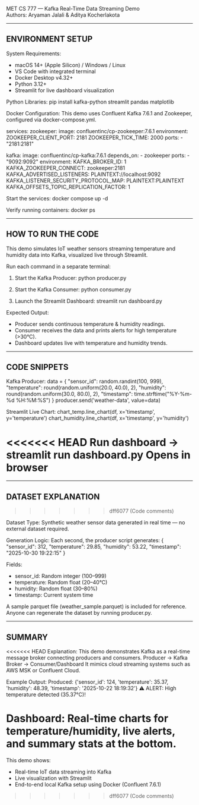 MET CS 777 — Kafka Real-Time Data Streaming Demo  
Authors: Aryaman Jalali & Aditya Kocherlakota  

----------------------------------------------------------------------
ENVIRONMENT SETUP
----------------------------------------------------------------------

System Requirements:
- macOS 14+ (Apple Silicon) / Windows / Linux
- VS Code with integrated terminal
- Docker Desktop v4.32+
- Python 3.12+
- Streamlit for live dashboard visualization

Python Libraries:
pip install kafka-python streamlit pandas matplotlib

Docker Configuration:
This demo uses Confluent Kafka 7.6.1 and Zookeeper, configured via docker-compose.yml.

services:
  zookeeper:
    image: confluentinc/cp-zookeeper:7.6.1
    environment:
      ZOOKEEPER_CLIENT_PORT: 2181
      ZOOKEEPER_TICK_TIME: 2000
    ports:
      - "2181:2181"

  kafka:
    image: confluentinc/cp-kafka:7.6.1
    depends_on:
      - zookeeper
    ports:
      - "9092:9092"
    environment:
      KAFKA_BROKER_ID: 1
      KAFKA_ZOOKEEPER_CONNECT: zookeeper:2181
      KAFKA_ADVERTISED_LISTENERS: PLAINTEXT://localhost:9092
      KAFKA_LISTENER_SECURITY_PROTOCOL_MAP: PLAINTEXT:PLAINTEXT
      KAFKA_OFFSETS_TOPIC_REPLICATION_FACTOR: 1

Start the services:
docker compose up -d

Verify running containers:
docker ps

----------------------------------------------------------------------
HOW TO RUN THE CODE
----------------------------------------------------------------------

This demo simulates IoT weather sensors streaming temperature and humidity data into Kafka, visualized live through Streamlit.

Run each command in a separate terminal:

1. Start the Kafka Producer:
   python producer.py

2. Start the Kafka Consumer:
   python consumer.py

3. Launch the Streamlit Dashboard:
   streamlit run dashboard.py

Expected Output:
- Producer sends continuous temperature & humidity readings.
- Consumer receives the data and prints alerts for high temperature (>30°C).
- Dashboard updates live with temperature and humidity trends.

----------------------------------------------------------------------
CODE SNIPPETS
----------------------------------------------------------------------

Kafka Producer:
data = {
  "sensor_id": random.randint(100, 999),
  "temperature": round(random.uniform(20.0, 40.0), 2),
  "humidity": round(random.uniform(30.0, 80.0), 2),
  "timestamp": time.strftime("%Y-%m-%d %H:%M:%S")
}
producer.send('weather-data', value=data)

Streamlit Live Chart:
chart_temp.line_chart(df, x='timestamp', y='temperature')
chart_humidity.line_chart(df, x='timestamp', y='humidity')

<<<<<<< HEAD
Run dashboard → streamlit run dashboard.py
Opens in browser
=======
----------------------------------------------------------------------
DATASET EXPLANATION
----------------------------------------------------------------------
>>>>>>> dff6077 (Code comments)

Dataset Type:
Synthetic weather sensor data generated in real time — no external dataset required.

Generation Logic:
Each second, the producer script generates:
{
  "sensor_id": 312,
  "temperature": 29.85,
  "humidity": 53.22,
  "timestamp": "2025-10-30 19:22:15"
}

Fields:
- sensor_id: Random integer (100–999)
- temperature: Random float (20–40°C)
- humidity: Random float (30–80%)
- timestamp: Current system time

A sample parquet file (weather_sample.parquet) is included for reference.
Anyone can regenerate the dataset by running producer.py.

----------------------------------------------------------------------
SUMMARY
----------------------------------------------------------------------

<<<<<<< HEAD
Explanation:
This demo demonstrates Kafka as a real-time message broker connecting producers and consumers.
Producer → Kafka Broker → Consumer/Dashboard
It mimics cloud streaming systems such as AWS MSK or Confluent Cloud.

Example Output:
Produced: {'sensor_id': 124, 'temperature': 35.37, 'humidity': 48.39, 'timestamp': '2025-10-22 18:19:32'}
⚠️ ALERT: High temperature detected (35.37°C)!

Dashboard:
Real-time charts for temperature/humidity, live alerts, and summary stats at the bottom.
=======
This demo shows:
- Real-time IoT data streaming into Kafka
- Live visualization with Streamlit
- End-to-end local Kafka setup using Docker (Confluent 7.6.1)
>>>>>>> dff6077 (Code comments)
